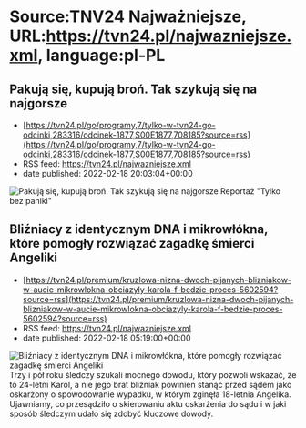 # Source:TNV24 Najważniejsze, URL:https://tvn24.pl/najwazniejsze.xml, language:pl-PL

## Pakują się, kupują broń. Tak szykują się na najgorsze
 - [https://tvn24.pl/go/programy,7/tylko-w-tvn24-go-odcinki,283316/odcinek-1877,S00E1877,708185?source=rss](https://tvn24.pl/go/programy,7/tylko-w-tvn24-go-odcinki,283316/odcinek-1877,S00E1877,708185?source=rss)
 - RSS feed: https://tvn24.pl/najwazniejsze.xml
 - date published: 2022-02-18 20:03:04+00:00

<img alt="Pakują się, kupują broń. Tak szykują się na najgorsze" src="https://tvn24.pl/najnowsze/cdn-zdjecie-0lhwwn-ukraincy-szykuja-sie-na-inwazje-5604668/alternates/LANDSCAPE_1280" />
    Reportaż "Tylko bez paniki"

## Bliźniacy z identycznym DNA i mikrowłókna, które pomogły rozwiązać zagadkę śmierci Angeliki
 - [https://tvn24.pl/premium/kruzlowa-nizna-dwoch-pijanych-blizniakow-w-aucie-mikrowlokna-obciazyly-karola-f-bedzie-proces-5602594?source=rss](https://tvn24.pl/premium/kruzlowa-nizna-dwoch-pijanych-blizniakow-w-aucie-mikrowlokna-obciazyly-karola-f-bedzie-proces-5602594?source=rss)
 - RSS feed: https://tvn24.pl/najwazniejsze.xml
 - date published: 2022-02-18 05:19:00+00:00

<img alt="Bliźniacy z identycznym DNA i mikrowłókna, które pomogły rozwiązać zagadkę śmierci Angeliki" src="https://tvn24.pl/najnowsze/cdn-zdjecie-x2lhbf-angelika-miala-osiemnascie-lat-4758948/alternates/LANDSCAPE_1280" />
    Trzy i pół roku śledczy szukali mocnego dowodu, który pozwoli wskazać, że to 24-letni Karol, a nie jego brat bliźniak powinien stanąć przed sądem jako oskarżony o spowodowanie wypadku, w którym zginęła 18-letnia Angelika. Ujawniamy, co przesądziło o skierowaniu aktu oskarżenia do sądu i w jaki sposób śledczym udało się zdobyć kluczowe dowody.

